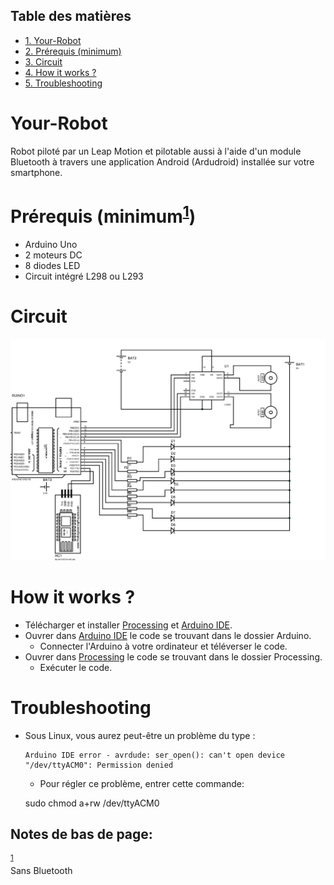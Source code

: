 <div id="table-of-contents">
<h2>Table des matières</h2>
<div id="text-table-of-contents">
<ul>
<li><a href="#orgheadline1">1. Your-Robot</a></li>
<li><a href="#orgheadline2">2. Prérequis (minimum)</a></li>
<li><a href="#orgheadline3">3. Circuit</a></li>
<li><a href="#orgheadline4">4. How it works ?</a></li>
<li><a href="#orgheadline5">5. Troubleshooting</a></li>
</ul>
</div>
</div>


# Your-Robot<a id="orgheadline1"></a>

Robot piloté par un Leap Motion et pilotable aussi à l'aide d'un module Bluetooth
à travers une application Android (Ardudroid) installée sur votre smartphone.

# Prérequis (minimum<sup><a id="fnr.1" class="footref" href="#fn.1">1</a></sup>)<a id="orgheadline2"></a>

-   Arduino Uno
-   2 moteurs DC
-   8 diodes LED
-   Circuit intégré L298 ou L293

# Circuit<a id="orgheadline3"></a>

![img](./resources/circuit.jpg)

# How it works ?<a id="orgheadline4"></a>

-   Télécharger et installer [Processing](https://processing.org/download/) et [Arduino IDE](https://www.arduino.cc/en/Main/Software).
-   Ouvrer dans [Arduino IDE](https://www.arduino.cc/en/Main/Software) le code se trouvant dans le dossier Arduino.
    -   Connecter l'Arduino à votre ordinateur et téléverser le code.
-   Ouvrer dans [Processing](https://processing.org/download/) le code se trouvant dans le dossier Processing.
    -   Exécuter le code.

# Troubleshooting<a id="orgheadline5"></a>

-   Sous Linux, vous aurez peut-être un problème du type :
    
        Arduino IDE error - avrdude: ser_open(): can't open device "/dev/ttyACM0": Permission denied
    
    -   Pour régler ce problème, entrer cette commande:

    sudo chmod a+rw /dev/ttyACM0

<div id="footnotes">
<h2 class="footnotes">Notes de bas de page: </h2>
<div id="text-footnotes">

<div class="footdef"><sup><a id="fn.1" class="footnum" href="#fnr.1">1</a></sup> <div class="footpara">Sans Bluetooth</div></div>


</div>
</div>
